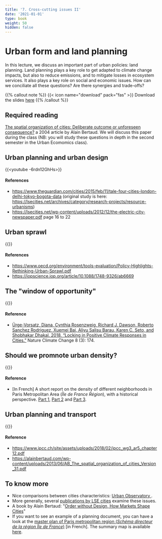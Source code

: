 ```yaml
---
title: '7. Cross-cutting issues II'
date: '2021-01-01'
type: book
weight: 50
hidden: false
---
```

# Urban form and land planning

<!--more-->

In this lecture, we discuss an important part of urban policies: land planning. Land planning plays a key role to get adapted to climate change impacts, but also to reduce emissions, and to mitigate  losses in ecosystem services. It also plays a key role on social and economic issues. How can we conciliate all these questions? Are there synergies and trade-offs?

{{% callout note %}}
{{< icon name="download" pack="fas" >}} Download the slides [here](http://www.centre-cired.fr/wp-content/uploads/2021/10/city-shape.pdf)
{{% /callout %}}

## Required reading

[The spatial organization of cities: Deliberate outcome or unforeseen consequence?](https://alainbertaud.com/wp-content/uploads/2013/06/AB_The_spatial_organization_of_cities_Version_31.pdf) a 2004 article by Alain Bertaud. We will discuss this paper during the class (NB: you will study these questions in depth in the second semester in the Urban Ecomomics class).


## Urban planning and urban design
{{<youtube -6rdn12GhHs>}}
 
#### References
- https://www.theguardian.com/cities/2015/feb/11/tale-four-cities-london-delhi-tokyo-bogota-data (original study is here: https://lsecities.net/archives/category/research-projects/resource-urbanisms)
- https://lsecities.net/wp-content/uploads/2012/12/the-electric-city-newspaper.pdf page 16 to 22
## Urban sprawl
{{<youtube arituuEJf0c>}}
 
#### References
- https://www.oecd.org/environment/tools-evaluation/Policy-Highlights-Rethinking-Urban-Sprawl.pdf
- https://iopscience.iop.org/article/10.1088/1748-9326/ab6669
 
## The "window of opportunity"
{{<youtube eLAMx6VZdbk>}}
 
#### Reference
- [Ürge-Vorsatz, Diana, Cynthia Rosenzweig, Richard J. Dawson, Roberto Sanchez Rodriguez, Xuemei Bai, Aliyu Salisu Barau, Karen C. Seto, and Shobhakar Dhakal. 2018. “Locking in Positive Climate Responses in Cities.”](https://www.researchgate.net/profile/Aliyu-Salisu-Barau/publication/323427221_Locking_in_positive_climate_responses_in_cities/links/5aa01278a6fdcc22e2cc659e/Locking-in-positive-climate-responses-in-cities.pdf) Nature Climate Change 8 (3): 174.

## Should we promnote urban density?

{{<youtube XQaBm00ZHHc>}}

#### Reference
- [In French] A short report on the density of different neighborhoods in Paris Metropolitan Area (*Île de France Région*), with a historical perspective. [Part 1](https://www.institutparisregion.fr/nos-travaux/publications/apprehender-la-densite-1/), [Part 2](https://www.institutparisregion.fr/nos-travaux/publications/apprehender-la-densite-2/) and [Part 3](https://www.institutparisregion.fr/nos-travaux/publications/apprehender-la-densite-3/).
 
## Urban planning and transport

{{<youtube OqR8cY3BPJ4>}}
 
#### Reference
- https://www.ipcc.ch/site/assets/uploads/2018/02/ipcc_wg3_ar5_chapter12.pdf
- https://alainbertaud.com/wp-content/uploads/2013/06/AB_The_spatial_organization_of_cities_Version_31.pdf

## To know more
- Nice comparisons between cities characteristics: [Urban Observatory ](https://www.urbanobservatory.org/compare/index.html).
- More generally, several [publications by LSE cities](https://www.lse.ac.uk/Cities/publications) examine these issues.
- A book by Alain Bertaud: "[Order without Design, How Markets Shape Cities](https://mitpress.mit.edu/books/order-without-design)"
- If you want to see an example of a planning document, you can have a look at the [master plan of Paris metropolitan region (*Schéma directeur de la région Île de France*)](https://www.institutparisregion.fr/planification/ile-de-france-2030/le-schema-directeur-de-la-region-ile-de-france-sdrif/) [in French]. The summary map is available [here](https://www.institutparisregion.fr/fileadmin/DataStorage/SavoirFaire/NosTravaux/planification/sdrif/CDGT_declinaison_HD.pdf).


